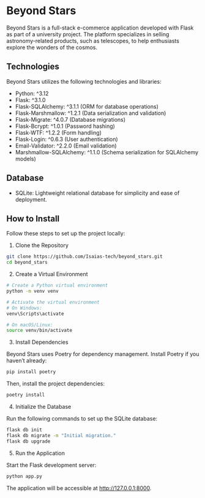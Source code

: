 # Beyond Stars

Beyond Stars is a full-stack e-commerce application developed with Flask as part of a university project. The platform specializes in selling astronomy-related products, such as telescopes, to help enthusiasts explore the wonders of the cosmos.

## Technologies

Beyond Stars utilizes the following technologies and libraries:

- Python: ^3.12
- Flask: ^3.1.0
- Flask-SQLAlchemy: ^3.1.1 (ORM for database operations)
- Flask-Marshmallow: ^1.2.1 (Data serialization and validation)
- Flask-Migrate: ^4.0.7 (Database migrations)
- Flask-Bcrypt: ^1.0.1 (Password hashing)
- Flask-WTF: ^1.2.2 (Form handling)
- Flask-Login: ^0.6.3 (User authentication)
- Email-Validator: ^2.2.0 (Email validation)
- Marshmallow-SQLAlchemy: ^1.1.0 (Schema serialization for SQLAlchemy models)

## Database

- SQLite: Lightweight relational database for simplicity and ease of deployment.

## How to Install

Follow these steps to set up the project locally:

1. Clone the Repository

```sh
git clone https://github.com/Isaias-tech/beyond_stars.git
cd beyond_stars
```

2. Create a Virtual Environment

```sh
# Create a Python virtual environment
python -m venv venv

# Activate the virtual environment
# On Windows:
venv\Scripts\activate

# On macOS/Linux:
source venv/bin/activate
```

3. Install Dependencies

Beyond Stars uses Poetry for dependency management. Install Poetry if you haven’t already:

```sh
pip install poetry
```

Then, install the project dependencies:

```sh
poetry install
```

4. Initialize the Database

Run the following commands to set up the SQLite database:

```sh
flask db init
flask db migrate -m "Initial migration."
flask db upgrade
```

5. Run the Application

Start the Flask development server:

```sh
python app.py
```

The application will be accessible at http://127.0.0.1:8000.